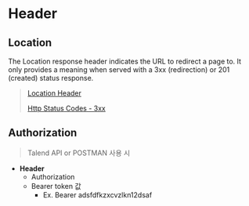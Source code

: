 # Header

## Location

The Location response header indicates the URL to redirect a page to. It only provides a meaning when served with a 3xx (redirection) or 201 (created) status response.

> [Location Header](https://developer.mozilla.org/en-US/docs/Web/HTTP/Headers/Location)
>
> [Http Status Codes - 3xx](https://www.websitepulse.com/kb/3xx_http_status_codes)

## Authorization

> Talend API or POSTMAN 사용 시

- __Header__
  - Authorization 
  - Bearer token 값
    - Ex. Bearer adsfdfkzxcvzlkn12dsaf
